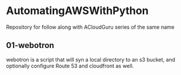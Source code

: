 # AutomatingAWSWithPython
Repository for follow along with ACloudGuru series of the same name

## 01-webotron

webotron is a script that will syn a local directory to an s3 bucket, and optionally configure Route 53 and cloudfront as well.
